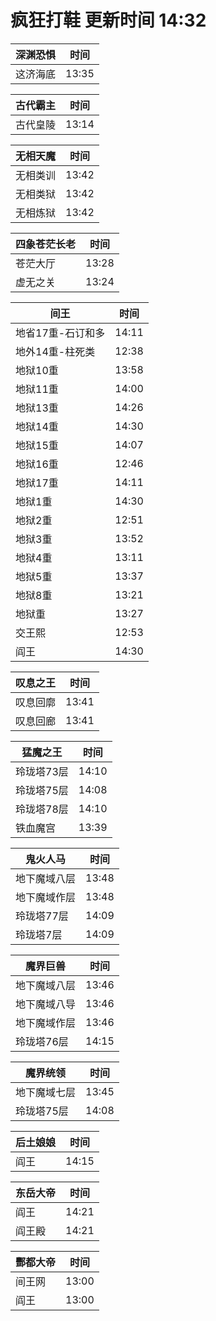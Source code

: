 # 疯狂打鞋 更新时间 14:32

| 深渊恐惧   | 时间    |
|--------|-------|
| 这济海底 | 13:35 |

| 古代霸主   | 时间    |
|--------|-------|
| 古代皇陵 | 13:14 |

| 无相天魔   | 时间    |
|--------|-------|
| 无相类训 | 13:42 |
| 无相类狱 | 13:42 |
| 无相炼狱 | 13:42 |

| 四象苍茫长老   | 时间    |
|--------|-------|
| 苍茫大厅 | 13:28 |
| 虚无之关 | 13:24 |

| 间王   | 时间    |
|--------|-------|
| 地省17重-石订和多 | 14:11 |
| 地外14重-柱死类 | 12:38 |
| 地狱10重 | 13:58 |
| 地狱11重 | 14:00 |
| 地狱13重 | 14:26 |
| 地狱14重 | 14:30 |
| 地狱15重 | 14:07 |
| 地狱16重 | 12:46 |
| 地狱17重 | 14:11 |
| 地狱1重 | 14:30 |
| 地狱2重 | 12:51 |
| 地狱3重 | 13:52 |
| 地狱4重 | 13:11 |
| 地狱5重 | 13:37 |
| 地狱8重 | 13:21 |
| 地狱重 | 13:27 |
| 交王熙 | 12:53 |
| 阎王 | 14:30 |

| 叹息之王   | 时间    |
|--------|-------|
| 叹息回廓 | 13:41 |
| 叹息回廊 | 13:41 |

| 猛魔之王   | 时间    |
|--------|-------|
| 玲珑塔73层 | 14:10 |
| 玲珑塔75层 | 14:08 |
| 玲珑塔78层 | 14:10 |
| 铁血魔宫 | 13:39 |

| 鬼火人马   | 时间    |
|--------|-------|
| 地下魔域八层 | 13:48 |
| 地下魔域作层 | 13:48 |
| 玲珑塔77层 | 14:09 |
| 玲珑塔7层 | 14:09 |

| 魔界巨兽   | 时间    |
|--------|-------|
| 地下魔域八层 | 13:46 |
| 地下魔域八导 | 13:46 |
| 地下魔域作层 | 13:46 |
| 玲珑塔76层 | 14:15 |

| 魔界统领   | 时间    |
|--------|-------|
| 地下魔域七层 | 13:45 |
| 玲珑塔75层 | 14:08 |

| 后土娘娘   | 时间    |
|--------|-------|
| 阎王 | 14:15 |

| 东岳大帝   | 时间    |
|--------|-------|
| 阎王 | 14:21 |
| 阎王殿 | 14:21 |

| 酆都大帝   | 时间    |
|--------|-------|
| 间王网 | 13:00 |
| 阎王 | 13:00 |